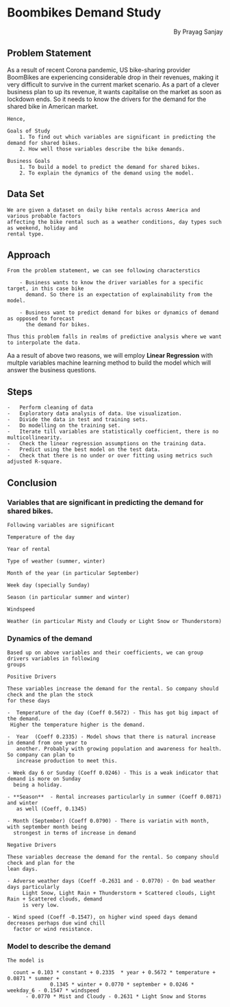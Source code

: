 # Boombikes Demand Study

   <p align="right">By Prayag Sanjay</p>

## Problem Statement
   As a result of recent Corona pandemic, US bike-sharing provider BoomBikes are
  experiencing considerable drop in their revenues,
  making it very difficult to survive in the current market scenario.
	As a part of a clever business plan to up its revenue, it wants capitalise on the
  market as soon as lockdown ends. So it needs to
  know the drivers for the demand for the shared bike in American market.

	Hence,

	Goals of Study
		1. To find out which variables are significant in predicting the demand for shared bikes.
		2. How well those variables describe the bike demands.

	Business Goals
		1. To build a model to predict the demand for shared bikes.
		2. To explain the dynamics of the demand using the model.

## Data Set
	We are given a dataset on daily bike rentals across America and various probable factors
	affecting the bike rental such as a weather conditions, day types such as weekend, holiday and 
	rental type.

## Approach
	From the problem statement, we can see following characterstics
	
		- Business wants to know the driver variables for a specific target, in this case bike
		  demand. So there is an expectation of explainability from the model.
		
		- Business want to predict demand for bikes or dynamics of demand as opposed to forecast
		  the demand for bikes.

	Thus this problem falls in realms of predictive analysis where we want to interpolate the data.
  Aa a result of above two reasons, we will employ **Linear Regression** with multple variables
  machine learning method to build the model which will answer the business questions.
	

## Steps
	-	Perform cleaning of data
	-	Exploratory data analysis of data. Use visualization.
	-	Divide the data in test and training sets.
	-	Do modelling on the training set.
	-	Iterate till variables are statistically coefficient, there is no multicollinearity.
	-	Check the linear regression assumptions on the training data.
	-	Predict using the best model on the test data.
	-	Check that there is no under or over fitting using metrics such adjusted R-square.


## Conclusion

### Variables that are significant in predicting the demand for shared bikes.

	Following variables are significant

	Temperature of the day

	Year of rental

	Type of weather (summer, winter)

	Month of the year (in particular September)

	Week day (specially Sunday)

	Season (in particular summer and winter)

	Windspeed

	Weather (in particular Misty and Cloudy or Light Snow or Thunderstorm)

### Dynamics of the demand

	Based up on above variables and their coefficients, we can group drivers variables in following
	groups

	Positive Drivers

	These variables increase the demand for the rental. So company should check and the plan the stock
	for these days

	-  Temperature of the day (Coeff 0.5672) - This has got big impact of the demand.
     Higher the temperature higher is the demand.

	-  Year  (Coeff 0.2335) - Model shows that there is natural increase in demand from one year to
	   another. Probably with growing population and awareness for health. So company can plan to
	   increase production to meet this.

	- Week day 6 or Sunday (Coeff 0.0246) - This is a weak indicator that demand is more on Sunday
	  being a holiday.

	- **Season**  - Rental increases particularly in summer (Coeff 0.0871) and winter
	   as well (Coeff, 0.1345)

	- Month (September) (Coeff 0.0790) - There is variatin with month, with september month being
	  strongest in terms of increase in demand

	Negative Drivers

	These variables decrease the demand for the rental. So company should check and plan for the
	lean days.

	- Adverse weather days (Coeff -0.2631 and - 0.0770) - On bad weather days particularly 
         Light Snow, Light Rain + Thunderstorm + Scattered clouds, Light Rain + Scattered clouds, demand
         is very low.

	- Wind speed (Coeff -0.1547), on higher wind speed days demand decreases perhaps due wind chill
	  factor or wind resistance.

### Model to describe the demand

	The model is

	  count = 0.103 * constant + 0.2335  * year + 0.5672 * temperature + 0.0871 * summer +
            	  0.1345 * winter + 0.0770 * september + 0.0246 * weekday_6 - 0.1547 * windspeed
		  - 0.0770 * Mist and Cloudy - 0.2631 * Light Snow and Storms 
